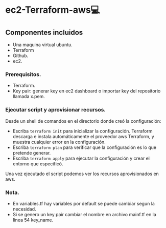 
# ec2-Terraform-aws💻



## Componentes incluidos 

* Una maquina virtual ubuntu.
* Terraform 
* Github.
* ec2.
### Prerequisitos.
* Terraform.
* Key pair: generar key en ec2 dashboard o importar key del repositorio llamada x.pem.

### Ejecutar script y aprovisionar recursos.

Desde un shell de comandos en el directorio donde creó la configuración:

* Escriba `terraform init`  para inicializar la configuración. Terraform descarga e instala automáticamente el proveedor aws 
 Terraform, y muestra cualquier error en la configuración.
* Escriba `terraform plan`  para verificar que la configuración es lo que pretende generar.
* Escriba `terraform apply`  para ejecutar la configuración y crear el entorno que especificó.

Una vez ejecutado el script podemos ver los recursos aprovisionados en aws.


### Nota.
* En variables.tf hay variables por default se puede cambiar segun la necesidad.
* Si se genero un key pair cambiar el nombre en archivo mainf.tf en la linea 54 key_name.
